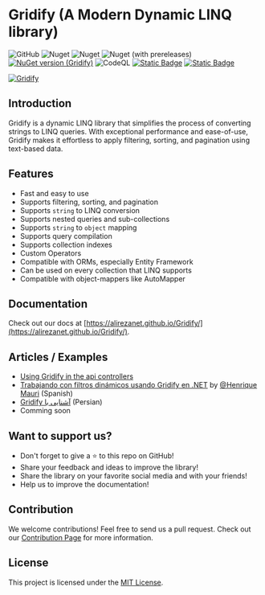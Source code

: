# Gridify (A Modern Dynamic LINQ library)

![GitHub](https://img.shields.io/github/license/alirezanet/gridify) 
![Nuget](https://img.shields.io/nuget/dt/gridify?color=%239100ff) 
![Nuget](https://img.shields.io/nuget/v/gridify?label=stable)
![Nuget (with prereleases)](https://img.shields.io/nuget/vpre/gridify?label=latest)
[![NuGet version (Gridify)](https://img.shields.io/nuget/v/Gridify.svg?style=flat-square)](https://www.nuget.org/packages/Gridify/)
![CodeQL](https://github.com/alirezanet/Gridify/actions/workflows/codeql.yml/badge.svg)
[![Static Badge](https://img.shields.io/badge/fuget-f88445?logo=readme&logoColor=white)](https://www.fuget.org/packages/Gridify)
[![Static Badge](https://img.shields.io/badge/Documentation-42bc00?logo=readme&logoColor=white)](https://alirezanet.github.io/Gridify/)



[![Gridify](https://alirezanet.github.io/Gridify/gridify-readme-logo.svg)](https://alirezanet.github.io/Gridify/)

## Introduction
Gridify is a dynamic LINQ library that simplifies the process of converting strings to LINQ queries. With exceptional performance and ease-of-use, Gridify makes it effortless to apply filtering, sorting, and pagination using text-based data.

## Features

- Fast and easy to use
- Supports filtering, sorting, and pagination
- Supports `string` to LINQ conversion
- Supports nested queries and sub-collections
- Supports `string` to `object` mapping
- Supports query compilation
- Supports collection indexes
- Custom Operators
- Compatible with ORMs, especially Entity Framework
- Can be used on every collection that LINQ supports
- Compatible with object-mappers like AutoMapper

## Documentation

Check out our docs at [https://alirezanet.github.io/Gridify/](https://alirezanet.github.io/Gridify/).

## Articles / Examples
- [Using Gridify in the api controllers](https://alirezanet.github.io/Gridify/example/api-controller.html#using-gridify-in-api-controllers)
- [Trabajando con filtros dinámicos usando Gridify en .NET](https://henriquemauri.net/trabalhando-com-filtros-dinamicos-utilizando-o-gridify-no-net/) by [@Henrique Mauri](https://github.com/hgmauri) (Spanish)
- [<span dir="rtl" align="right">آشنایی با Gridify</span>](https://www.dntips.ir/post/3345/%d8%a2%d8%b4%d9%86%d8%a7%db%8c%db%8c-%d8%a8%d8%a7-gridify) (Persian)
- Comming soon

## Want to support us?

- Don't forget to give a ⭐ to this repo on GitHub!
- Share your feedback and ideas to improve the library!
- Share the library on your favorite social media and with your friends!
- Help us to improve the documentation!

## Contribution

We welcome contributions! Feel free to send us a pull request. Check out our [Contribution Page](https://alirezanet.github.io/Gridify/contribution) for more information.

## License

This project is licensed under the [MIT License](https://github.com/alirezanet/gridify/blob/master/LICENSE).
